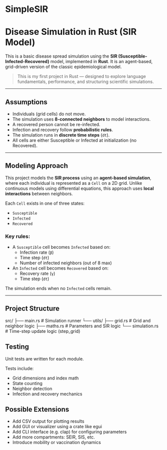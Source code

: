 ﻿# SimpleSIR
# Disease Simulation in Rust (SIR Model)

This is a basic disease spread simulation using the **SIR (Susceptible-Infected-Recovered)** model, implemented in **Rust**. It is an agent-based, grid-driven version of the classic epidemiological model.  
> This is my first project in Rust — designed to explore language fundamentals, performance, and structuring scientific simulations.

---

## Assumptions

- Individuals (grid cells) do not move.
- The simulation uses **8-connected neighbors** to model interactions.
- A recovered person cannot be re-infected.
- Infection and recovery follow **probabilistic rules**.
- The simulation runs in **discrete time steps** (`dt`).
- All cells are either Susceptible or Infected at initialization (no Recovered).

---

## Modeling Approach

This project models the **SIR process** using an **agent-based simulation**, where each individual is represented as a `Cell` on a 2D grid. Unlike continuous models using differential equations, this approach uses **local interactions** between neighbors.

Each `Cell` exists in one of three states:
- `Susceptible`
- `Infected`
- `Recovered`

### Key rules:
- A `Susceptible` cell becomes `Infected` based on:
  - Infection rate (`β`)
  - Time step (`dt`)
  - Number of infected neighbors (out of 8 max)
- An `Infected` cell becomes `Recovered` based on:
  - Recovery rate (`γ`)
  - Time step (`dt`)

The simulation ends when no `Infected` cells remain.

---
## Project Structure

src/
├── main.rs              # Simulation runner
└── utils/
    ├── grid.rs          # Grid and neighbor logic
    ├── maths.rs         # Parameters and SIR logic
    └── simulation.rs    # Time-step update logic (step_grid)

## Testing
Unit tests are written for each module.

Tests include:
- Grid dimensions and index math
- State counting
- Neighbor detection
- Infection and recovery mechanics

## Possible Extensions

- Add CSV output for plotting results
- Add GUI or visualizer using a crate like egui
- Add CLI interface (e.g. clap) for configuring parameters
- Add more compartments: SEIR, SIS, etc.
- Introduce mobility or vaccination dynamics


